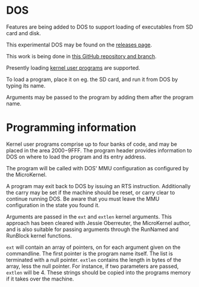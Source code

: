 # DOS
Features are being added to DOS to support loading of executables from SD card and disk.

This experimental DOS may be found on the [releases page](https://github.com/FoenixRetro/Documentation/releases).

This work is being done in [this GitHub repository and branch](https://github.com/csoren/F256_Jr_Kernel_DOS/tree/exe).

Presently loading [kernel user programs](https://github.com/ghackwrench/F256_Jr_Kernel_DOS/tree/main/kernel) are supported.

To load a program, place it on eg. the SD card, and run it from DOS by typing its name.

Arguments may be passed to the program by adding them after the program name.

# Programming information
Kernel user programs comprise up to four banks of code, and may be placed in the area $2000-$9FFF. The program header provides information to DOS on where to load the program and its entry address.

The program will be called with DOS' MMU configuration as configured by the MicroKernel.

A program may exit back to DOS by issuing an RTS instruction. Additionally the carry may be set if the machine should be reset, or carry clear to continue running DOS. Be aware that you must leave the MMU configuration in the state you found it.

Arguments are passed in the `ext` and `extlen` kernel arguments. This approach has been cleared with Jessie Oberreuter, the MicroKernel author, and is also suitable for passing arguments through the RunNamed and RunBlock kernel functions.

`ext` will contain an array of pointers, on for each argument given on the commandline. The first pointer is the program name itself. The list is terminated with a null pointer. `extlen` contains the length in bytes of the array, less the null pointer. For instance, if two parameters are passed, `extlen` will be 4. These strings should be copied into the programs memory if it takes over the machine.
